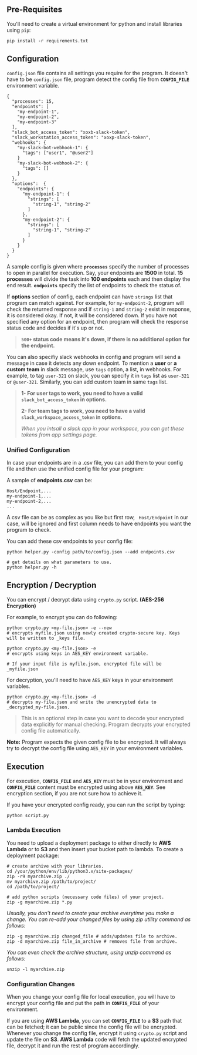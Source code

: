 ## Pre-Requisites
You'll need to create a virtual environment for python and install libraries using `pip`:
```
pip install -r requirements.txt
```

## Configuration
`config.json` file contains all settings you require for the program. It doesn't have to be `config.json` file, program detect the config file from **`CONFIG_FILE`** environment variable.


```
{
  "processes": 15,
  "endpoints": [
    "my-endpoint-1",
    "my-endpoint-2",
    "my-endpoint-3"
  ],
  "slack_bot_access_token": "xoxb-slack-token",
  "slack_workstation_access_token": "xoxp-slack-token",
  "webhooks": {
    "my-slack-bot-webhook-1": {
      "tags": ["user1", "@user2"]
    }
    "my-slack-bot-webhook-2": {
      "tags": []
    }
  },
  "options":  {
    "endpoints": {
      "my-endpoint-1": {
        "strings": [
          "string-1", "string-2"
        ]
      },
      "my-endpoint-2": {
        "strings": [
          "string-1", "string-2"
        ]
      }
    }
  }
}
```
A sample config is given where **`processes`** specify the number of processes to open in parallel for execution. Say, your endpoints are **1500** in total. **15 processes** will divide the task into **100 endpoints** each and then display the end result. **`endpoints`** specify the list of endpoints to check the status of.

If **options** section of config, each endpoint can have `strings` list that program can match against. For example, for `my-endpoint-2`, program will check the returned response and if `string-1` and `string-2` exist in response, it is considered okay. If not, it will be considered down. If you have not specified any option for an endpoint, then program will check the response status code and decides if it's up or not.
>**`500+` status code means it's down, if there is no additional option for the endpoint.**

You can also specifiy slack webhooks in config and program will send a message in case it detects any down endpoint. To mention a **user** or **a custom team** in slack message, use `tags` option, a list, in webhooks. For example, to tag `user-321` on slack, you can specify it in `tags` list as `user-321` or `@user-321`. Similarly, you can add custom team in same `tags` list.
>**1- For user tags to work, you need to have a valid `slack_bot_access_token` in options.**
>
>**2- For team tags to work, you need to have a valid `slack_workspace_access_token` in options.**
>
> *When you intsall a slack app in your workspace, you can get these tokens from app settings page.*


### Unified Configuration
In case your endpoints are in a .csv file, you can add them to your config file and then use the unified config file for your program:

A sample of **endpoints.csv** can be:
```
Host/Endpoint,...
my-endpoint-1,...
my-endpoint-2,...
...
```
A csv file can be as complex as you like but first row, ` Host/Endpoint` in our case, will be ignored and first column needs to have endpoints you want the program to check.

You can add these csv endpoints to your config file:
```
python helper.py -config path/to/config.json --add endpoints.csv

# get details on what parameters to use.
python helper.py -h
```

## Encryption / Decryption
You can encrypt / decrypt data using `crypto.py` script. **(AES-256 Encryption)**

For example, to encrypt you can do following:
```
python crypto.py <my-file.json> -e --new
# encrypts myfile.json using newly created crypto-secure key. Keys will be written to _keys file.

python crypto.py <my-file.json> -e
# encrypts using keys in AES_KEY environment variable.

# If your input file is myfile.json, encrypted file will be _myfile.json
```

For decryption, you'll need to have `AES_KEY` keys in your environment variables.
```
python crypto.py <my-file.json> -d
# decrypts my-file.json and write the unencrypted data to _decrypted_my-file.json.
```
> This is an optional step in case you want to decode your encrypted data explicitly for manual checking. Program decrypts your encrypted config file automatically.

**Note:** Program expects the given config file to be encrypted. It will always try to decrypt the config file using `AES_KEY` in your environment variables.

## Execution
For execution, **`CONFIG_FILE`** and **`AES_KEY`** must be in your environment and **`CONFIG_FILE`** content must be encrypted using above **`AES_KEY`**. See encryption section, if you are not sure how to achieve it.

If you have your encrypted config ready, you can run the script by typing:
```
python script.py
```

### Lambda Execution
You need to upload a deployment package to either directly to **AWS Lambda** or to **S3** and then insert your bucket path to lambda. To create a deployment package:
```
# create archive with your libraries.
cd /your/python/env/lib/python3.x/site-packages/
zip -r9 myarchive.zip ./
mv myarchive.zip /path/to/project/
cd /path/to/project/

# add python scripts (necessary code files) of your project.
zip -g myarchive.zip *.py
```
*Usually, you don't need to create your archive everytime you make a change. You can re-add your changed files by using zip utility command as follows:*
```
zip -g myarchive.zip changed_file # adds/updates file to archive.
zip -d myarchive.zip file_in_archive # removes file from archive.
```
*You can even check the archive structure, using unzip command as follows:*
```
unzip -l myarchive.zip
```

### Configuration Changes
When you change your config file for local execution, you will have to encrypt your config file and put the path in **`CONFIG_FILE`** of your environment.

If you are using **AWS Lambda**, you can set **`CONFIG_FILE`** to a **S3** path that can be fetched; it can be public since the config file will be encrypted. Whenever you change the config file, encrypt it using `crypto.py` script and update the file on **S3**. **AWS Lambda** code will fetch the updated encrypted file, decrypt it and run the rest of program accordingly.